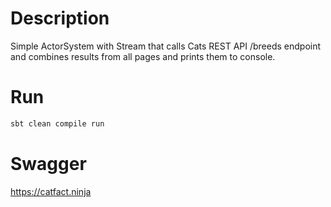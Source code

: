 # Description
Simple ActorSystem with Stream that calls Cats REST API /breeds endpoint and combines results from all pages and prints them to console.

# Run

```bash
sbt clean compile run
```

# Swagger
https://catfact.ninja